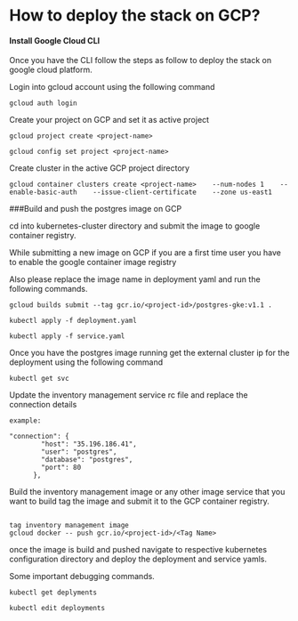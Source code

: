 # How to deploy the stack on GCP?

#### Install Google Cloud CLI

Once you have the CLI follow the steps as follow to deploy the stack on google cloud platform.

Login into gcloud account using the following command
```
gcloud auth login
```
Create your project on GCP and set it as active project
```
gcloud project create <project-name>

gcloud config set project <project-name>

```
Create cluster in the active GCP project directory
````
gcloud container clusters create <project-name>    --num-nodes 1    --enable-basic-auth    --issue-client-certificate    --zone us-east1
````
###Build and push the postgres image on GCP

cd into kubernetes-cluster directory and submit the image to google container registry. 

While submitting a new image on GCP if you are a first time user you have to enable the google container image registry

Also please replace the image name in deployment yaml and run the following commands.
```
gcloud builds submit --tag gcr.io/<project-id>/postgres-gke:v1.1 .

kubectl apply -f deployment.yaml

kubectl apply -f service.yaml
```

Once you have the postgres image running get the external cluster ip for the deployment using the following command
````
kubectl get svc
````

Update the inventory management service rc file and replace the connection details
````
example:

"connection": {
        "host": "35.196.186.41",
        "user": "postgres",
        "database": "postgres",
        "port": 80
      },
````

Build the inventory management image or any other image service that you want to build tag the image and submit it to the GCP container registry.
````

tag inventory management image
gcloud docker -- push gcr.io/<project-id>/<Tag Name>

````
once the image is build and pushed navigate to respective kubernetes configuration directory and deploy the deployment and service yamls.

Some important debugging commands.

````
kubectl get deplyments

kubectl edit deployments
````

